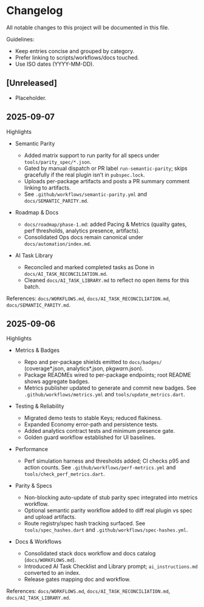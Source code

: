 # Changelog

All notable changes to this project will be documented in this file.

Guidelines:

-    Keep entries concise and grouped by category.
-    Prefer linking to scripts/workflows/docs touched.
-    Use ISO dates (YYYY-MM-DD).

## [Unreleased]

-    Placeholder.

## 2025-09-07

Highlights

-    Semantic Parity

     -    Added matrix support to run parity for all specs under `tools/parity_spec/*.json`.
     -    Gated by manual dispatch or PR label `run-semantic-parity`; skips gracefully if the real plugin isn’t in `pubspec.lock`.
     -    Uploads per-package artifacts and posts a PR summary comment linking to artifacts.
     -    See `.github/workflows/semantic-parity.yml` and `docs/SEMANTIC_PARITY.md`.

-    Roadmap & Docs

     -    `docs/roadmap/phase-1.md`: added Pacing & Metrics (quality gates, perf thresholds, analytics presence, artifacts).
     -    Consolidated Ops docs remain canonical under `docs/automation/index.md`.

-    AI Task Library
     -    Reconciled and marked completed tasks as Done in `docs/AI_TASK_RECONCILIATION.md`.
     -    Cleaned `docs/AI_TASK_LIBRARY.md` to reflect no open items for this batch.

References: `docs/WORKFLOWS.md`, `docs/AI_TASK_RECONCILIATION.md`, `docs/SEMANTIC_PARITY.md`.

## 2025-09-06

Highlights

-    Metrics & Badges

     -    Repo and per-package shields emitted to `docs/badges/` (coverage*<pkg>.json, analytics*<pkg>.json, pkg*warn*<pkg>.json).
     -    Package READMEs wired to per-package endpoints; root README shows aggregate badges.
     -    Metrics publisher updated to generate and commit new badges. See `.github/workflows/metrics.yml` and `tools/update_metrics.dart`.

-    Testing & Reliability

     -    Migrated demo tests to stable Keys; reduced flakiness.
     -    Expanded Economy error-path and persistence tests.
     -    Added analytics contract tests and minimum presence gate.
     -    Golden guard workflow established for UI baselines.

-    Performance

     -    Perf simulation harness and thresholds added; CI checks p95 and action counts. See `.github/workflows/perf-metrics.yml` and `tools/check_perf_metrics.dart`.

-    Parity & Specs

     -    Non-blocking auto-update of stub parity spec integrated into metrics workflow.
     -    Optional semantic parity workflow added to diff real plugin vs spec and upload artifacts.
     -    Route registry/spec hash tracking surfaced. See `tools/spec_hashes.dart` and `.github/workflows/spec-hashes.yml`.

-    Docs & Workflows
     -    Consolidated stack docs workflow and docs catalog (`docs/WORKFLOWS.md`).
     -    Introduced AI Task Checklist and Library prompt; `ai_instructions.md` converted to an index.
     -    Release gates mapping doc and workflow.

References: `docs/WORKFLOWS.md`, `docs/AI_TASK_RECONCILIATION.md`, `docs/AI_TASK_LIBRARY.md`.

